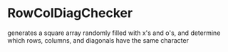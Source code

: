 # RowColDiagChecker
generates a square array randomly filled with x's and o's, and determine which rows, columns, and diagonals have the same character
